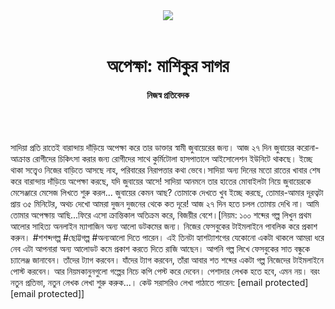 <div align=center>
<img src=https://images.prothomalo.com/prothomalo-bangla/2021-01/1d75151c-eff9-4e9f-ac28-aebc4618d00f/palo_bangla_og.png />
<br><br>
<h1>অপেক্ষা: মাশিকুর সাগর</h1>
<h4>নিজস্ব প্রতিবেদক</h4>
<br><br>
</div>

সাদিয়া প্রতি রাতেই বারান্দায় দাঁড়িয়ে অপেক্ষা করে তার ডাক্তার স্বামী জুবায়েরের জন্য। আজ ২৭ দিন জুবায়ের করোনা-আক্রান্ত রোগীদের চিকিৎসা করার জন্য রোগীদের সাথে কুর্মিটোলা হাসপাতালে আইসোলেশন ইউনিটে থাকছে। ইচ্ছে থাকা সত্ত্বেও নিজের বাড়িতে আসছে নাহ, পরিবারের নিরাপত্তার কথা ভেবে।সাদিয়া অন্য দিনের মতো রাতের খাবার শেষ করে বারান্দায় দাঁড়িয়ে অপেক্ষা করছে, যদি জুবায়ের আসে! সাদিয়া আনমনে তার হাতের মোবাইলটা নিয়ে জুবায়েরকে মেসেঞ্জারে মেসেজ লিখতে শুরু করল... জুবায়ের কেমন আছ? তোমাকে দেখতে খুব ইচ্ছে করছে, তোমার-আমার দূরত্বটা প্রায় ৩৫ মিনিটের, অথচ দেখো আমরা দুজন দুজনের থেকে কত দূরে! আজ ২৭ দিন হতে চলল তোমায় দেখি না। আমি তোমার অপেক্ষায় আছি...ফিরে এসো ক্রান্তিকাল অতিক্রম করে, বিজয়ীর বেশে।[নিয়ম: ১০০ শব্দের গল্প লিখুন প্রথম আলোর সাহিত্য অনলাইন ম্যাগাজিন অন্য আলো ডটকমের জন্য। নিজের ফেসবুকের টাইমলাইনে পাবলিক করে প্রকাশ করুন। #শশব্দগল্প #ছোট্টগল্প #অন্যআলো দিতে পারেন। এই তিনটা হ্যাশট্যাশগের যেকোনো একটা থাকলে আমরা ধরে নেব এটা আপনারা অন্য আলোডট কমে প্রকাশ করতে দিতে রাজি আছেন। আপনি গল্প লিখে ফেসবুকের সাত বন্ধুকে চ্যালেঞ্জ জানাবেন। তাঁদের ট্যাগ করবেন। যাঁদের ট্যাগ করবেন, তাঁরা আবার শত শব্দের একটা গল্প নিজেদের টাইমলাইনে পোস্ট করবেন। আর নিয়মকানুনগুলো গল্পের নিচে কপি পেস্ট করে দেবেন। পেশাদার লেখক হতে হবে, এমন নয়। বরং নতুন প্রতিভা, নতুন লেখক লেখা শুরু করুক...। কেউ সরাসরিও লেখা পাঠাতে পারেন: [email protected] [email protected]]
